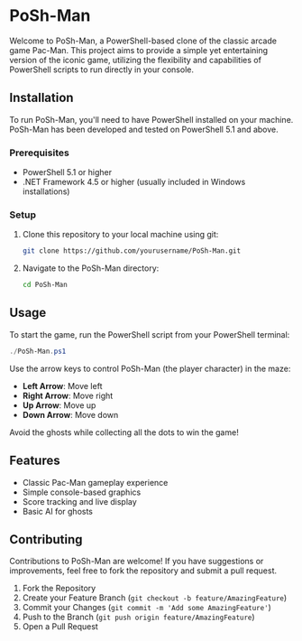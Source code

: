# PoSh-Man

Welcome to PoSh-Man, a PowerShell-based clone of the classic arcade game Pac-Man. This project aims to provide a simple yet entertaining version of the iconic game, utilizing the flexibility and capabilities of PowerShell scripts to run directly in your console.

## Installation

To run PoSh-Man, you'll need to have PowerShell installed on your machine. PoSh-Man has been developed and tested on PowerShell 5.1 and above.

### Prerequisites

- PowerShell 5.1 or higher
- .NET Framework 4.5 or higher (usually included in Windows installations)

### Setup

1. Clone this repository to your local machine using git:
   ```bash
   git clone https://github.com/yourusername/PoSh-Man.git
   ```
2. Navigate to the PoSh-Man directory:
   ```bash
   cd PoSh-Man
   ```

## Usage

To start the game, run the PowerShell script from your PowerShell terminal:
```powershell
./PoSh-Man.ps1
```

Use the arrow keys to control PoSh-Man (the player character) in the maze:
- **Left Arrow**: Move left
- **Right Arrow**: Move right
- **Up Arrow**: Move up
- **Down Arrow**: Move down

Avoid the ghosts while collecting all the dots to win the game!

## Features

- Classic Pac-Man gameplay experience
- Simple console-based graphics
- Score tracking and live display
- Basic AI for ghosts

## Contributing

Contributions to PoSh-Man are welcome! If you have suggestions or improvements, feel free to fork the repository and submit a pull request.

1. Fork the Repository
2. Create your Feature Branch (`git checkout -b feature/AmazingFeature`)
3. Commit your Changes (`git commit -m 'Add some AmazingFeature'`)
4. Push to the Branch (`git push origin feature/AmazingFeature`)
5. Open a Pull Request
